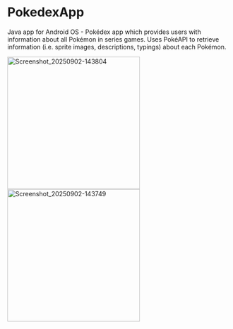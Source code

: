 # PokedexApp
Java app for Android OS - Pokédex app which provides users with information about all Pokémon in series games. Uses PokéAPI to retrieve information (i.e. sprite images, descriptions, typings) about each Pokémon.

<img width="300" alt="Screenshot_20250902-143804" src="https://github.com/user-attachments/assets/5a518936-ff29-4c6b-87d1-ed6cbf8c3194" />
<img width="300" alt="Screenshot_20250902-143749" src="https://github.com/user-attachments/assets/f58a0c43-ee99-4f7e-b0ed-41c7027e53a6" />
